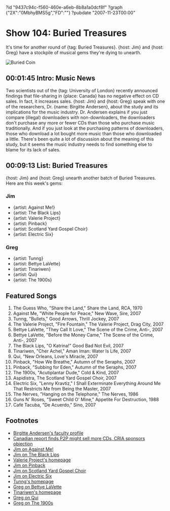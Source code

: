 ?id "9437c94c-f560-460e-a6eb-8b8a1a0dcf8f"
?graph {"2X":"0MbhyBMS5g","FD":""}
?pubdate "2007-11-23T00:00"

# Show 104: Buried Treasures
It's time for another round of {tag: Buried Treasures}. {host: Jim} and {host: Greg} have a stockpile of musical gems they're dying to unearth.

![Buried Coin](https://static.soundopinions.org/images/buriedtreasures/buriedcoin.jpg)

## 00:01:45 Intro: Music News
Two scientists out of the {tag: University of London} recently announced findings that file-sharing in {place: Canada} has no negative effect on CD sales. In fact, it increases sales. {host: Jim} and {host: Greg} speak with one of the researchers, Dr. {name: Birgitte Andersen}, about the study and its implications for the music industry. Dr. Andersen explains if you just compare (illegal) downloaders with non-downloaders, the downloaders don't purchase any more or fewer CDs than those who purchase music traditionally. And if you just look at the purchasing patterns of downloaders, those who download a lot bought more music than those who downloaded a little. There's been quite a lot of discussion about the meaning of this study, but it seems the music industry needs to find something else to blame for its lack of sales.

## 00:09:13 List: Buried Treasures
{host: Jim} and {host: Greg} unearth another batch of Buried Treasures. Here are this week's gems:

### Jim
- {artist: Against Me!}
- {artist: The Black Lips} 
- {artist: Valerie Project}
- {artist: Pinback}
- {artist: Scotland Yard Gospel Choir}
- {artist: Electric Six}

### Greg
- {artist: Tunng}
- {artist: Bettye LaVette}
- {artist: Tinariwen}
- {artist: Qui}
- {artist: The 1900s}

## Featured Songs
1. The Guess Who, "Share the Land," Share the Land, RCA, 1970
2. Against Me, "White People for Peace," New Wave, Sire, 2007
3. Tunng, "Bullets," Good Arrows, Thrill Jockey, 2007
4. The Valerie Project, "Fire Fountain," The Valerie Project, Drag City, 2007
5. Bettye LaVette, "They Call It Love," The Scene of the Crime, Anti-, 2007
6. Bettye LaVette, "Before the Money Came," The Scene of the Crime, Anti-, 2007
7. The Black Lips, "O Katrina!" Good Bad Not Evil, 2007
8. Tinariwen, "Cher Achel," Aman Iman: Water Is Life, 2007
9. Qui, "New Orleans, Love's Miracle, 2007
10. Pinback, "How We Breathe," Autumn of the Seraphs, 2007
11. Pinback, "Subbing for Eden," Autumn of the Seraphs, 2007
12. The 1900s, "Acutiplantar Dude," Cold & Kind, 2007
13. Aspidistra, The Scotland Yard Gospel Choir, 2007
14. Electric Six, "Lenny Kravtiz," I Shall Exterminate Everything Around Me That Restricts Me from Being the Master, 2007
15. The Nerves, "Hanging on the Telephone," The Nerves, 1986
16. Guns N' Roses, "Sweet Child O' Mine," Appetite For Destruction, 1988
17. Café Tacuba, "De Acuerdo," Sino, 2007

## Footnotes
- [Birgitte Andersen's faculty profile](http://www.bbk.ac.uk/management/our-staff/academics/andersen)
- [Canadian report finds P2P might sell more CDs, CRIA sponsors objection](http://arstechnica.com/news.ars/post/20071120-canadian-report-finds-file-swapping-not-so-bad.html)
- [Jim on Against Me!](http://www.jimdero.com/News2007/AgainstMe.htm)
- [Jim on The Black Lips](http://www.jimdero.com/News2007/Black%20Lips.htm)
- [Valerie Project's homepage](http://www.valerieproject.org/)
- [Jim on Pinback](http://www.jimdero.com/News2007/Pinback.htm)
- [Jim on Scotland Yard Gospel Choir](http://www.jimdero.com/News2007/scotlandyardgospelchoir.htm)
- [Jim on Electric Six](http://www.jimdero.com/News2007/ElectricSix.htm)
- [Tunng's homepage](http://www.tunng.co.uk/)
- [Greg on Bettye LaVette](http://leisureblogs.chicagotribune.com/turn_it_up/2007/09/soul-survivor-b.html)
- [Tinariwen's homepage](http://www.tinariwen.com/)
- [Greg on Qui](http://leisureblogs.chicagotribune.com/turn_it_up/2007/09/bloody-good-sho.html)
- [Greg on The 1900s](http://leisureblogs.chicagotribune.com/turn_it_up/2007/09/the-1900s-lose-.html)
